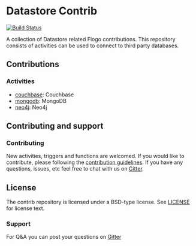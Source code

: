 # Datastore Contrib

[![Build Status](https://travis-ci.org/project-flogo/datastore-contrib.svg?branch=master)](https://travis-ci.org/project-flogo/datastore-contrib.svg?branch=master)

A collection of Datastore related Flogo contributions.  This repository consists of activities can be used to connect to third party databases.

## Contributions

### Activities
* [couchbase](activity/couchbase): Couchbase 
* [mongodb](activity/mongodb): MongoDB
* [neo4j](activity/neo4j): Neo4j

## Contributing and support

### Contributing

New activities, triggers and functions are welcomed. If you would like to contribute, please following the [contribution guidelines](https://github.com/TIBCOSoftware/flogo/blob/master/CONTRIBUTING.md). If you have any questions, issues, etc feel free to chat with us on [Gitter](https://gitter.im/project-flogo/Lobby?utm_source=share-link&utm_medium=link&utm_campaign=share-link).

## License
The contrib repository is licensed under a BSD-type license. See [LICENSE](LICENSE) for license text.

### Support
For Q&A you can post your questions on [Gitter](https://gitter.im/project-flogo/Lobby?utm_source=share-link&utm_medium=link&utm_campaign=share-link)
